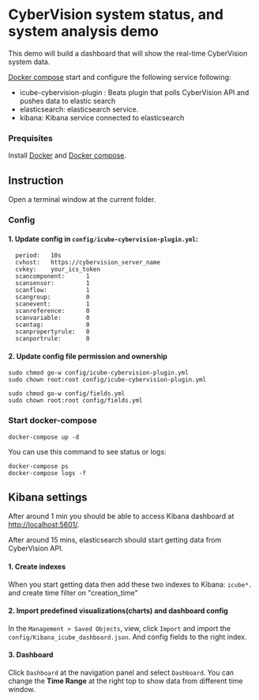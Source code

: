 # CyberVision system status, and system analysis demo

This demo will build a dashboard that will show the real-time CyberVision system data.
  
[Docker compose](https://docs.docker.com/compose/) start and configure the following service following:

- icube-cybervision-plugin : Beats plugin that polls CyberVision API and pushes data to elastic search
- elasticsearch: elasticsearch service. 
- kibana: Kibana service connected to elasticsearch

### Prequisites
Install [Docker](https://www.docker.com/) and [Docker compose](https://docs.docker.com/compose/).

## Instruction
Open a terminal window at the current folder.

### Config
#### 1. Update config in `config/icube-cybervision-plugin.yml`:
```
  period:   10s
  cvhost:   https://cybervision_server_name
  cvkey:    your_ics_token
  scancomponent:      1
  scansensor:         1
  scanflow:           1
  scangroup:          0
  scanevent:          1
  scanreference:      0
  scanvariable:       0
  scantag:            0
  scanpropertyrule:   0
  scanportrule:       0

```

#### 2. Update config file permission and ownership
```
sudo chmod go-w config/icube-cybervision-plugin.yml
sudo chown root:root config/icube-cybervision-plugin.yml

sudo chmod go-w config/fields.yml
sudo chown root:root config/fields.yml
```

### Start docker-compose
```
docker-compose up -d
```

You can use this command to see status or logs:
```
docker-compose ps
docker-compose logs -f
```

## Kibana settings
After around 1 min you should be able to access Kibana dashboard at [http://localhost:5601/](http://localhost:5601/).

After around 15 mins, elasticsearch should start getting data from CyberVision API.

#### 1. Create indexes
When you start getting data then add these two indexes to Kibana: `icube*.` and create time filter on "creation_time"

#### 2. Import predefined visualizations(charts) and dashboard config

In the `Management > Saved Objects`, view, click `Import` and import the `config/Kibana_icube_dashboard.json`. And config fields to the right index.

#### 3. Dashboard
Click `Dashboard` at the navigation panel and select `Dashboard`. You can change the **Time Range** at the right top to show data from different time window.







 
